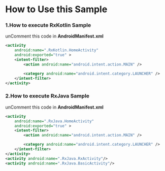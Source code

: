 # How to Use this Sample

### 1.How to execute RxKotlin Sample
unComment this code in __AndroidManifest.xml__

```xml
<activity
    android:name=".RxKotlin.HomeActivity"
    android:exported="true" >
    <intent-filter>
        <action android:name="android.intent.action.MAIN" />

        <category android:name="android.intent.category.LAUNCHER" />
    </intent-filter>
</activity>
```

### 2.How to execute RxJava Sample
unComment this code in __AndroidManifest.xml__

```xml
<activity
    android:name=".RxJava.HomeActivity"
    android:exported="true" >
    <intent-filter>
        <action android:name="android.intent.action.MAIN" />

        <category android:name="android.intent.category.LAUNCHER" />
    </intent-filter>
</activity>
<activity android:name=".RxJava.RxActivity"/>
<activity android:name=".RxJava.BasicActivity"/>
```
